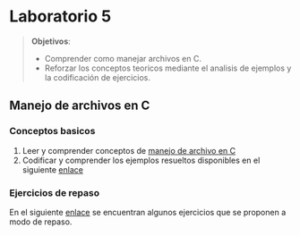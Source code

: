 # Laboratorio 5

> **Objetivos**:
> * Comprender como manejar archivos en C.
> * Reforzar los conceptos teoricos mediante el analisis de ejemplos y la codificación de ejercicios.

## Manejo de archivos en C

### Conceptos basicos

1. Leer y comprender conceptos de [manejo de archivo en C](https://github.com/repos-SO-UdeA/lab6/tree/master/resources/teoria)
2. Codificar y comprender los ejemplos resueltos disponibles en el siguiente [enlace](https://github.com/repos-SO-UdeA/lab6/tree/master/resources/teoria/code)

### Ejercicios de repaso

En el siguiente [enlace](https://github.com/repos-SO-UdeA/lab6/tree/master/resources) se encuentran algunos ejercicios que se proponen a modo de repaso.

